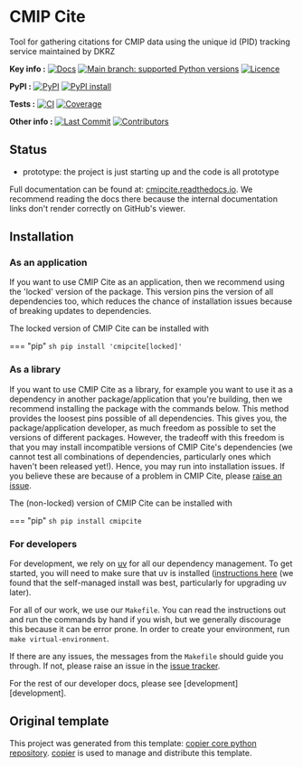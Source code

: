 <!--- --8<-- [start:description] -->
# CMIP Cite

Tool for gathering citations for CMIP data using the unique id (PID) tracking service maintained by DKRZ

**Key info :**
[![Docs](https://readthedocs.org/projects/cmipcite/badge/?version=latest)](https://cmipcite.readthedocs.io)
[![Main branch: supported Python versions](https://img.shields.io/python/required-version-toml?tomlFilePath=https%3A%2F%2Fraw.githubusercontent.com%2FWCRP-CMIP%2Fcmipcite%2Fmain%2Fpyproject.toml)](https://github.com/WCRP-CMIP/cmipcite/blob/main/pyproject.toml)
[![Licence](https://img.shields.io/pypi/l/cmipcite?label=licence)](https://github.com/WCRP-CMIP/cmipcite/blob/main/LICENCE)

**PyPI :**
[![PyPI](https://img.shields.io/pypi/v/cmipcite.svg)](https://pypi.org/project/cmipcite/)
[![PyPI install](https://github.com/WCRP-CMIP/cmipcite/actions/workflows/install-pypi.yaml/badge.svg?branch=main)](https://github.com/WCRP-CMIP/cmipcite/actions/workflows/install-pypi.yaml)

**Tests :**
[![CI](https://github.com/WCRP-CMIP/cmipcite/actions/workflows/ci.yaml/badge.svg?branch=main)](https://github.com/WCRP-CMIP/cmipcite/actions/workflows/ci.yaml)
[![Coverage](https://codecov.io/gh/WCRP-CMIP/cmipcite/branch/main/graph/badge.svg)](https://codecov.io/gh/WCRP-CMIP/cmipcite)

**Other info :**
[![Last Commit](https://img.shields.io/github/last-commit/WCRP-CMIP/cmipcite.svg)](https://github.com/WCRP-CMIP/cmipcite/commits/main)
[![Contributors](https://img.shields.io/github/contributors/WCRP-CMIP/cmipcite.svg)](https://github.com/WCRP-CMIP/cmipcite/graphs/contributors)
## Status

<!---

We recommend having a status line in your repo
to tell anyone who stumbles on your repository where you're up to.
Some suggested options:

- prototype: the project is just starting up and the code is all prototype
- development: the project is actively being worked on
- finished: the project has achieved what it wanted
  and is no longer being worked on, we won't reply to any issues
- dormant: the project is no longer worked on
  but we might come back to it,
  if you have questions, feel free to raise an issue
- abandoned: this project is no longer worked on
  and we won't reply to any issues
-->

- prototype: the project is just starting up and the code is all prototype

<!--- --8<-- [end:description] -->

Full documentation can be found at:
[cmipcite.readthedocs.io](https://cmipcite.readthedocs.io/en/latest/).
We recommend reading the docs there because the internal documentation links
don't render correctly on GitHub's viewer.

## Installation

<!--- --8<-- [start:installation] -->
### As an application

If you want to use CMIP Cite as an application,
then we recommend using the 'locked' version of the package.
This version pins the version of all dependencies too,
which reduces the chance of installation issues
because of breaking updates to dependencies.

The locked version of CMIP Cite can be installed with

=== "pip"
    ```sh
    pip install 'cmipcite[locked]'
    ```

### As a library

If you want to use CMIP Cite as a library,
for example you want to use it
as a dependency in another package/application that you're building,
then we recommend installing the package with the commands below.
This method provides the loosest pins possible of all dependencies.
This gives you, the package/application developer,
as much freedom as possible to set the versions of different packages.
However, the tradeoff with this freedom is that you may install
incompatible versions of CMIP Cite's dependencies
(we cannot test all combinations of dependencies,
particularly ones which haven't been released yet!).
Hence, you may run into installation issues.
If you believe these are because of a problem in CMIP Cite,
please [raise an issue](https://github.com/WCRP-CMIP/cmipcite/issues).

The (non-locked) version of CMIP Cite can be installed with

=== "pip"
    ```sh
    pip install cmipcite
    ```

### For developers

For development, we rely on [uv](https://docs.astral.sh/uv/)
for all our dependency management.
To get started, you will need to make sure that uv is installed
([instructions here](https://docs.astral.sh/uv/getting-started/installation/)
(we found that the self-managed install was best,
particularly for upgrading uv later).

For all of our work, we use our `Makefile`.
You can read the instructions out and run the commands by hand if you wish,
but we generally discourage this because it can be error prone.
In order to create your environment, run `make virtual-environment`.

If there are any issues, the messages from the `Makefile` should guide you through.
If not, please raise an issue in the
[issue tracker](https://github.com/WCRP-CMIP/cmipcite/issues).

For the rest of our developer docs, please see [development][development].

<!--- --8<-- [end:installation] -->

## Original template

This project was generated from this template:
[copier core python repository](https://gitlab.com/openscm/copier-core-python-repository).
[copier](https://copier.readthedocs.io/en/stable/) is used to manage and
distribute this template.
